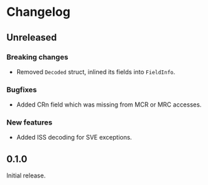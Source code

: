 # Changelog

## Unreleased

### Breaking changes

- Removed `Decoded` struct, inlined its fields into `FieldInfo`.

### Bugfixes

- Added CRn field which was missing from MCR or MRC accesses.

### New features

- Added ISS decoding for SVE exceptions.

## 0.1.0

Initial release.

